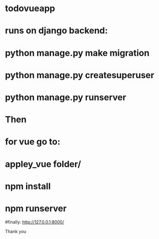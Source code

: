 # todovueapp
# runs on django backend:
  # python manage.py make migration
  # python manage.py createsuperuser
  # python manage.py runserver


# Then
# for vue go to:
  # appley_vue folder/
  # npm install
  # npm runserver
  
  
#finally:
  http://127.0.0.1:8000/
  
Thank you
